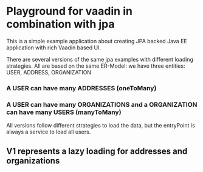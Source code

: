 # Playground for vaadin in combination with jpa

This is a simple example application about creating JPA backed Java EE application
with rich Vaadin based UI.

There are several versions of the same jpa examples with different loading strategies. All are based on the same ER-Model: we have three entities: USER, ADDRESS, ORGANIZATION
### A USER can have many ADDRESSES (oneToMany)
### A USER can have many ORGANIZATIONS and a ORGANIZATION can have many USERS (manyToMany)
All versions follow different strategies to load the data, but the entryPoint is always a service to load all users.
## V1 represents a lazy loading for addresses and organizations 